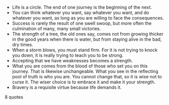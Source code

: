  - Life is a circle. The end of one journey is the beginning of the next.
 - You can think whatever you want, say whatever you want, and do whatever you want, as long as you are willing to face the consequences.
 - Success is rarely the result of one swell swoop, but more often the culmination of many, many small victories.
 - The strength of a tree, the old ones say, comes not from growing thicker in the good years when there is water, but from staying alive in the bad, dry times.
 - When a storm blows, you must stand firm. For it is not trying to knock you down, it is really trying to teach you to be strong.
 - Accepting that we have weaknesses becomes a strength.
 - What you are comes from the blood of those who set you on this journey. That is likewise unchangeable. What you see in the reflecting pool of truth is who you are. You cannot change that, so it is wise not to curse it. The wiser choice is to embrace it and make it your strength.
 - Bravery is a requisite virtue because life demands it.

8 quotes